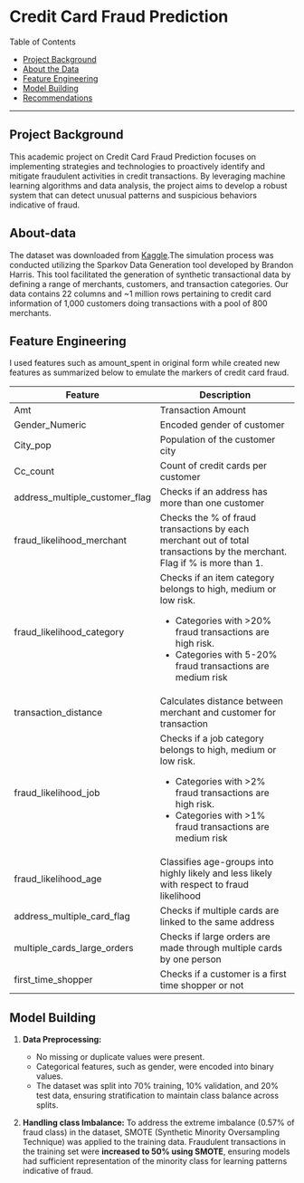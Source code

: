 # Credit Card Fraud Prediction

Table of Contents

- [Project Background](#project-background)
- [About the Data](#about-data)
- [Feature Engineering](#feature-Engineering)
- [Model Building](#model-building)
- [Recommendations](#recommendations)

***

## Project Background
This academic project on Credit Card Fraud Prediction focuses on implementing strategies and technologies to proactively identify and mitigate fraudulent activities in credit transactions. By leveraging machine learning algorithms and data analysis, the project aims to develop a robust system that can detect unusual patterns and suspicious behaviors indicative of fraud.

## About-data

The dataset was downloaded from [Kaggle](https://www.kaggle.com/datasets/kartik2112/fraud-detection).The simulation process was conducted utilizing the Sparkov Data Generation tool developed by Brandon Harris. This tool facilitated the generation of synthetic transactional data by defining a range of merchants, customers, and transaction categories. Our data contains 22 columns and ~1 million rows pertaining to credit card
information of 1,000 customers doing transactions with a pool of 800 merchants.

## Feature Engineering

I used features such as amount_spent in original form while created new features as summarized below to emulate the markers of credit card fraud.

| Feature         | Description                         |
|-----------------|-------------------------------------|
| Amt             | Transaction Amount                  |
| Gender_Numeric  | Encoded gender of customer          |
| City_pop        | Population of the customer city     |
| Cc_count        | Count of credit cards per customer  |
| address_multiple_customer_flag  | Checks if an address has more than one customer  |
| fraud_likelihood_merchant  | Checks the % of fraud transactions by each merchant out of total transactions by the merchant. Flag if % is more than 1.|
| fraud_likelihood_category  | Checks if an item category belongs to high, medium or low risk.<ul><li> Categories with >20% fraud transactions are high risk.</li><li> Categories with 5-20% fraud transactions are medium risk</li></ul>|
| transaction_distance  | Calculates distance between merchant and customer for transaction  |
| fraud_likelihood_job  | Checks if a job category belongs to high, medium or low risk.<ul><li>Categories with >2% fraud transactions are high risk.</li><li> Categories with >1% fraud transactions are medium risk</li></ul>|
| fraud_likelihood_age | Classifies age-groups into highly likely and less likely with respect to fraud likelihood |
| address_multiple_card_flag | Checks if multiple cards are linked to the same address |
| multiple_cards_large_orders | Checks if large orders are made through multiple cards by one person |
| first_time_shopper | Checks if a customer is a first time shopper or not |


## Model Building

1. **Data Preprocessing:**
    - No missing or duplicate values were present.
    - Categorical features, such as gender, were encoded into binary values.
    - The dataset was split into 70% training, 10% validation, and 20% test data, ensuring stratification to maintain class balance across splits.

2. **Handling class Imbalance:** To address the extreme imbalance (0.57% of fraud class) in the dataset, SMOTE (Synthetic Minority Oversampling Technique) was applied to the training data. Fraudulent transactions in the training set were **increased to 50% using SMOTE**, ensuring models had sufficient representation of the minority class for learning patterns indicative of fraud.

